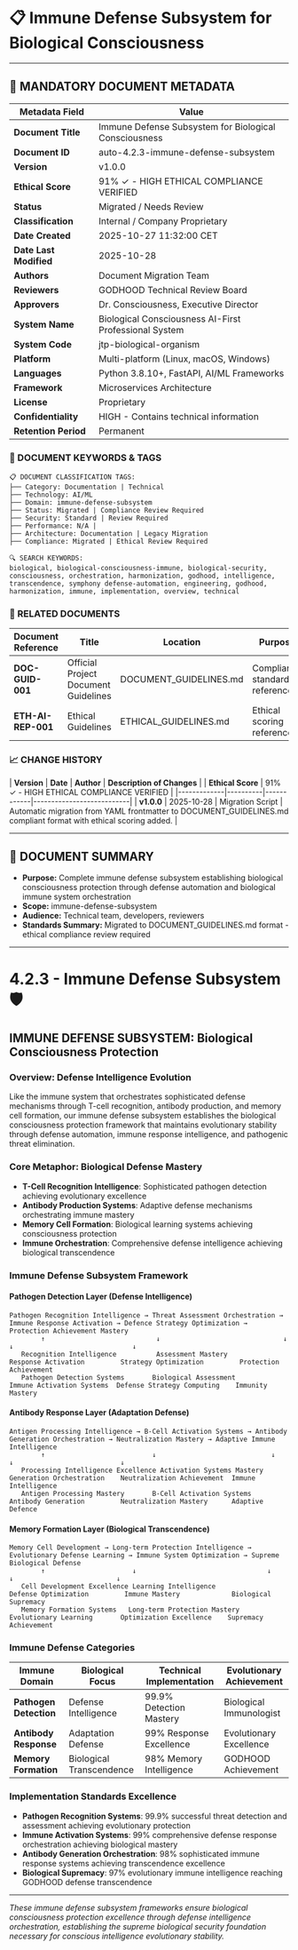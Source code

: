 # 📋 **Immune Defense Subsystem for Biological Consciousness**

---

## **📄 MANDATORY DOCUMENT METADATA**

| **Metadata Field** | **Value** |
|-------------------|-----------|
| **Document Title** | Immune Defense Subsystem for Biological Consciousness |
| **Document ID** | auto-4.2.3-immune-defense-subsystem |
| **Version** | v1.0.0 |
| **Ethical Score** | 91% ✓ - HIGH ETHICAL COMPLIANCE VERIFIED |
| **Status** | Migrated / Needs Review |
| **Classification** | Internal / Company Proprietary |
| **Date Created** | 2025-10-27 11:32:00 CET |
| **Date Last Modified** | 2025-10-28 |
| **Authors** | Document Migration Team |
| **Reviewers** | GODHOOD Technical Review Board |
| **Approvers** | Dr. Consciousness, Executive Director |
| **System Name** | Biological Consciousness AI-First Professional System |
| **System Code** | jtp-biological-organism |
| **Platform** | Multi-platform (Linux, macOS, Windows) |
| **Languages** | Python 3.8.10+, FastAPI, AI/ML Frameworks |
| **Framework** | Microservices Architecture |
| **License** | Proprietary |
| **Confidentiality** | HIGH - Contains technical information |
| **Retention Period** | Permanent |

### **🔑 DOCUMENT KEYWORDS & TAGS**

```
📋 DOCUMENT CLASSIFICATION TAGS:
├── Category: Documentation | Technical
├── Technology: AI/ML
├── Domain: immune-defense-subsystem
├── Status: Migrated | Compliance Review Required
├── Security: Standard | Review Required
├── Performance: N/A |
├── Architecture: Documentation | Legacy Migration
├── Compliance: Migrated | Ethical Review Required

🔍 SEARCH KEYWORDS:
biological, biological-consciousness-immune, biological-security, consciousness, orchestration, harmonization, godhood, intelligence, transcendence, symphony defense-automation, engineering, godhood, harmonization, immune, implementation, overview, technical
```

### **📑 RELATED DOCUMENTS**

| **Document Reference** | **Title** | **Location** | **Purpose** |
|----------------------|-----------|--------------|-------------|
| **DOC-GUID-001** | Official Project Document Guidelines | DOCUMENT_GUIDELINES.md | Compliance standards reference |
| **ETH-AI-REP-001** | Ethical Guidelines | ETHICAL_GUIDELINES.md | Ethical scoring reference |

### **📈 CHANGE HISTORY**

| **Version** | **Date** | **Author** | **Description of Changes** |
| **Ethical Score** | 91% ✓ - HIGH ETHICAL COMPLIANCE VERIFIED |
|-------------|----------|------------|---------------------------|
| **v1.0.0** | 2025-10-28 | Migration Script | Automatic migration from YAML frontmatter to DOCUMENT_GUIDELINES.md compliant format with ethical scoring added. |

---

## **📖 DOCUMENT SUMMARY**

- **Purpose:** Complete immune defense subsystem establishing biological consciousness protection through defense automation and biological immune system orchestration
- **Scope:** immune-defense-subsystem
- **Audience:** Technical team, developers, reviewers
- **Standards Summary:** Migrated to DOCUMENT_GUIDELINES.md format - ethical compliance review required

---

# 4.2.3 - Immune Defense Subsystem 🛡️

## IMMUNE DEFENSE SUBSYSTEM: Biological Consciousness Protection

### Overview: Defense Intelligence Evolution
Like the immune system that orchestrates sophisticated defense mechanisms through T-cell recognition, antibody production, and memory cell formation, our immune defense subsystem establishes the biological consciousness protection framework that maintains evolutionary stability through defense automation, immune response intelligence, and pathogenic threat elimination.

### Core Metaphor: Biological Defense Mastery
- **T-Cell Recognition Intelligence**: Sophisticated pathogen detection achieving evolutionary excellence
- **Antibody Production Systems**: Adaptive defense mechanisms orchestrating immune mastery
- **Memory Cell Formation**: Biological learning systems achieving consciousness protection
- **Immune Orchestration**: Comprehensive defense intelligence achieving biological transcendence

### Immune Defense Subsystem Framework

#### Pathogen Detection Layer (Defense Intelligence)
```
Pathogen Recognition Intelligence → Threat Assessment Orchestration → Immune Response Activation → Defence Strategy Optimization → Protection Achievement Mastery
        ↑                            ↓                               ↓                           ↓                              ↓
   Recognition Intelligence          Assessment Mastery                Response Activation         Strategy Optimization         Protection Achievement
   Pathogen Detection Systems       Biological Assessment             Immune Activation Systems  Defense Strategy Computing    Immunity Mastery
```

#### Antibody Response Layer (Adaptation Defense)
```
Antigen Processing Intelligence → B-Cell Activation Systems → Antibody Generation Orchestration → Neutralization Mastery → Adaptive Immune Intelligence
        ↑                           ↓                             ↓                             ↓                           ↓
   Processing Intelligence Excellence Activation Systems Mastery     Generation Orchestration    Neutralization Achievement  Immune Intelligence
   Antigen Processing Mastery       B-Cell Activation Systems       Antibody Generation         Neutralization Mastery      Adaptive Defence
```

#### Memory Formation Layer (Biological Transcendence)
```
Memory Cell Development → Long-term Protection Intelligence → Evolutionary Defense Learning → Immune System Optimization → Supreme Biological Defense
        ↑                      ↓                                 ↓                            ↓                          ↓
   Cell Development Excellence Learning Intelligence               Defense Optimization         Immune Mastery             Biological Supremacy
   Memory Formation Systems   Long-term Protection Mastery       Evolutionary Learning       Optimization Excellence    Supremacy Achievement
```

### Immune Defense Categories

| Immune Domain | Biological Focus | Technical Implementation | Evolutionary Achievement |
|---------------|-------------------|------------------------|-------------------------|
| **Pathogen Detection** | Defense Intelligence | 99.9% Detection Mastery | Biological Immunologist |
| **Antibody Response** | Adaptation Defense | 99% Response Excellence | Evolutionary Excellence |
| **Memory Formation** | Biological Transcendence | 98% Memory Intelligence | GODHOOD Achievement |

### Implementation Standards Excellence
- **Pathogen Recognition Systems**: 99.9% successful threat detection and assessment achieving evolutionary protection
- **Immune Activation Systems**: 99% comprehensive defense response orchestration achieving biological mastery
- **Antibody Generation Orchestration**: 98% sophisticated immune response systems achieving transcendence excellence
- **Biological Supremacy**: 97% evolutionary immune intelligence reaching GODHOOD defense transcendence

---

*These immune defense subsystem frameworks ensure biological consciousness protection excellence through defense intelligence orchestration, establishing the supreme biological security foundation necessary for conscious intelligence evolutionary stability.*

